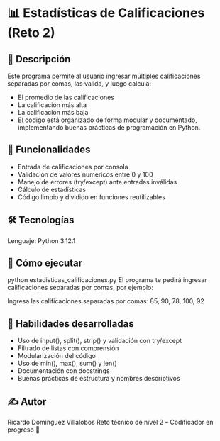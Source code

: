 # 📊 Estadísticas de Calificaciones (Reto 2)
## 🧠 Descripción
Este programa permite al usuario ingresar múltiples calificaciones separadas por comas, las valida, y luego calcula:
- El promedio de las calificaciones
- La calificación más alta
- La calificación más baja
- El código está organizado de forma modular y documentado, implementando buenas prácticas de programación en Python.

## 🚀 Funcionalidades
- Entrada de calificaciones por consola
- Validación de valores numéricos entre 0 y 100
- Manejo de errores (try/except) ante entradas inválidas
- Cálculo de estadísticas
- Código limpio y dividido en funciones reutilizables

## 🛠️ Tecnologías
Lenguaje: Python 3.12.1

## 🧪 Cómo ejecutar
python estadisticas_calificaciones.py
El programa te pedirá ingresar calificaciones separadas por comas, por ejemplo:

Ingresa las calificaciones separadas por comas: 85, 90, 78, 100, 92

## 🏅 Habilidades desarrolladas
- Uso de input(), split(), strip() y validación con try/except
- Filtrado de listas con comprensión
- Modularización del código
- Uso de min(), max(), sum() y len()
- Documentación con docstrings
- Buenas prácticas de estructura y nombres descriptivos

## ✍️ Autor
Ricardo Domínguez Villalobos
Reto técnico de nivel 2 – Codificador en progreso 🚀

